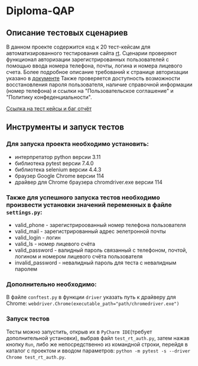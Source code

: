 # Diploma-QAP

## Описание тестовых сценариев

В данном проекте содержится код к 20 тест-кейсам для автоматизированного тестирования сайта [rt](https://b2c.passport.rt.ru/).
Сценарии проверяют функционал авторизации зарегистрированных пользователей с помощью ввода номера телефона, почты, логина и номера лицевого счета.
Более подробное описание требований к странице авторизации указано в [документе](https://lms-cdn.skillfactory.ru/assets/courseware/v1/010c9924044551b87b76b5c3c624bd2a/asset-v1:Skillfactory+QAP+18JUNE2020+type@asset+block/%D0%A2%D1%80%D0%B5%D0%B1%D0%BE%D0%B2%D0%B0%D0%BD%D0%B8%D1%8F_SSO_%D0%B4%D0%BB%D1%8F_%D1%82%D0%B5%D1%81%D1%82%D0%B8%D1%80%D0%BE%D0%B2%D0%B0%D0%BD%D0%B8%D1%8F_last.doc)
Также проверяется доступность возможности восстановления пароля пользователя, наличие справочной информации (номер телефона)
и ссылки на "Пользовательское соглашение" и "Политику конфеденциальности".

[Ссылка на тест кейсы и баг отчёт](https://docs.google.com/spreadsheets/d/1X5kLunM9d4xiN5l7n3wyDdrN1SUtEkJDofXEmt93qC4/edit?usp=sharing)

## Инструменты и запуск тестов

### Для запуска проекта необходимо установить:
- интерпретатор python версии 3.11
- библиотека pytest версии 7.4.0
- библиотека selenium версии 4.4.3
- браузер Google Chrome версии 114
- драйвер для Chrome браузера chromdriver.exe версии 114

### Также для успешного запуска тестов необходимо произвести устaновки значений переменных в файле `settings.py`:
- valid_phone - зарегистрироованный номер телефона пользователя
- valid_mail  - зарегистрированный адрес эелетронной почты
- valid_login - логин
- valid_ls - номер лицевого счёта
- valid_password - валидный пароль связанный с телефоном, почтой, логином и номером лицевого счёта пользователя
- invalid_password - невалидный пароль для теста с невалидным паролем

### Дополнительно необходимо:

В файле `conftest.py` в функции `driver` указать путь к драйверу для Chrome:
`webdriver.Chrome(executable_path="path/chromedriver.exe")`

### Запуск тестов

Тесты можно запустить, открыв их в `PyCharm IDE`(требует дополнительной установки), выбрав файл `test_rt_auth.py`, затем нажав кнопку `Run`,
либо же непосредственно из командной строки, перейдя в каталог с проектом и вводом параметров:
`python -m pytest -s --driver Chrome test_rt_auth.py`.
